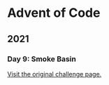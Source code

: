 # Advent of Code

## 2021

### Day 9: Smoke Basin

[Visit the original challenge page.](https://adventofcode.com/2021/day/9)